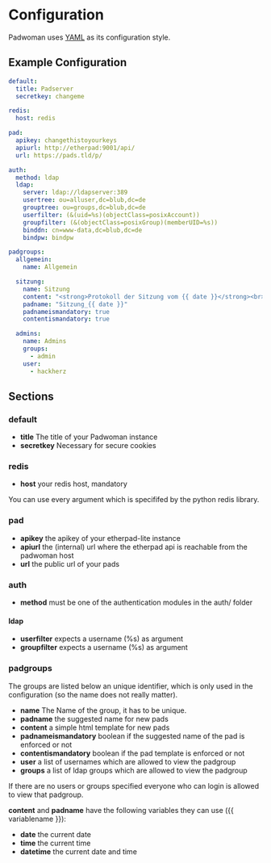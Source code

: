 # Configuration

Padwoman uses [YAML](https://yaml.org/) as its configuration style.


## Example Configuration

```yaml
default:
  title: Padserver
  secretkey: changeme

redis:
  host: redis

pad:
  apikey: changethistoyourkeys
  apiurl: http://etherpad:9001/api/
  url: https://pads.tld/p/

auth:
  method: ldap
  ldap:
    server: ldap://ldapserver:389
    usertree: ou=alluser,dc=blub,dc=de
    grouptree: ou=groups,dc=blub,dc=de
    userfilter: (&(uid=%s)(objectClass=posixAccount))
    groupfilter: (&(objectClass=posixGroup)(memberUID=%s))
    binddn: cn=www-data,dc=blub,dc=de
    bindpw: bindpw

padgroups:
  allgemein:
    name: Allgemein

  sitzung:
    name: Sitzung
    content: "<strong>Protokoll der Sitzung vom {{ date }}</strong><br>Beginn: 18 Uhr<br>Ende:&nbsp;<br>Anwesende:<br>Moderation:<br>Protokoll:<br><br><strong>Berichte</strong><br><br><strong>TOP 1</strong><br><br><strong>TOP 2</strong><br><br>"
    padname: "Sitzung_{{ date }}"
    padnameismandatory: true
    contentismandatory: true

  admins:
    name: Admins
	groups:
	  - admin
	user:
	  - hackherz
```

## Sections

### default

- **title** The title of your Padwoman instance
- **secretkey** Necessary for secure cookies

### redis

- **host** your redis host, mandatory

You can use every argument which is specififed by the python redis library.


### pad

- **apikey** the apikey of your etherpad-lite instance
- **apiurl** the (internal) url where the etherpad api is reachable from the padwoman host
- **url** the public url of your pads


### auth

- **method** must be one of the authentication modules in the auth/ folder

#### ldap
- **userfilter** expects a username (%s) as argument
- **groupfilter** expects a username (%s) as argument


### padgroups

The groups are listed below an unique identifier, which is only used in the configuration (so the name does not really matter).

- **name** The Name of the group, it has to be unique.
- **padname** the suggested name for new pads
- **content** a simple html template for new pads
- **padnameismandatory** boolean if the suggested name of the pad is enforced or not
- **contentismandatory** boolean if the pad template is enforced or not
- **user** a list of usernames which are allowed to view the padgroup
- **groups** a list of ldap groups which are allowed to view the padgroup


If there are no users or groups specified everyone who can login is allowed to view that padgroup.

**content** and **padname** have the following variables they can use ({{ variablename }}):

- **date** the current date
- **time** the current time
- **datetime** the current date and time
